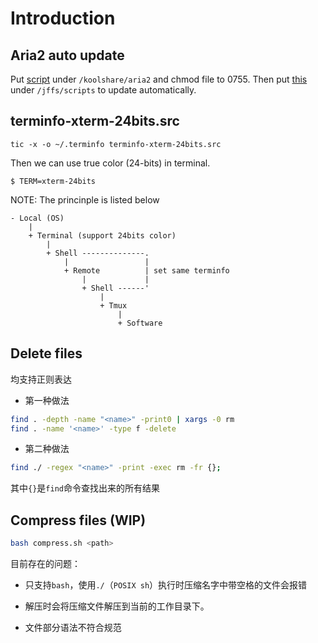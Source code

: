 # Introduction
## Aria2 auto update

Put [script](trackers-list-aria2.sh) under `/koolshare/aria2` and chmod file to
0755. Then put [this](cru.sh) under `/jffs/scripts` to update automatically.

## terminfo-xterm-24bits.src

`tic -x -o ~/.terminfo terminfo-xterm-24bits.src`

Then we can use true color (24-bits) in terminal.

``` shell
$ TERM=xterm-24bits
```

NOTE: The princinple is listed below

```
- Local (OS)
    |
    + Terminal (support 24bits color)
        |
        + Shell --------------.
            |                 |
            + Remote          | set same terminfo
                |             |
                + Shell ------'
                    |
                    + Tmux
                        |
                        + Software
```


## Delete files
均支持正则表达

- 第一种做法

```sh
find . -depth -name "<name>" -print0 | xargs -0 rm
find . -name '<name>' -type f -delete
```

- 第二种做法

```sh
find ./ -regex "<name>" -print -exec rm -fr {};
```

其中`{}`是`find`命令查找出来的所有结果

## Compress files (WIP)

```sh
bash compress.sh <path>
```

目前存在的问题：

- 只支持`bash`，使用`./`（`POSIX sh`）执行时压缩名字中带空格的文件会报错

- 解压时会将压缩文件解压到当前的工作目录下。

- 文件部分语法不符合规范
